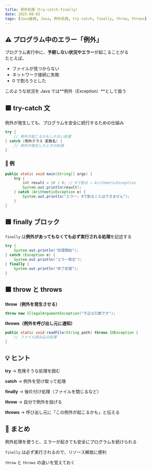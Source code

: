 ```yaml
---
title: 例外処理（try-catch-finally）
date: 2025-08-03
tags: [Java基礎, Java, 例外処理, try-catch, finally, throw, throws]
---
```


## ⚠️ プログラム中のエラー「例外」

プログラム実行中に、**予期しない状況やエラー**が起こることがる  
たとえば、

- ファイルが見つからない
- ネットワーク接続に失敗
- 0 で割ろうとした

このような状況を Java では**例外（Exception）**として扱う

## 🟦 try-catch 文

例外が発生しても、プログラムを安全に続行するための仕組み

```java
try {
    // 例外が起こるかもしれない処理
} catch (例外クラス 変数名) {
    // 例外が発生したときの処理
}
```

### 📘 例

```java
public static void main(String[] args) {
    try {
        int result = 10 / 0; // 0で割る → ArithmeticException
        System.out.println(result);
    } catch (ArithmeticException e) {
        System.out.println("エラー: 0で割ることはできません");
    }
}
```

## 🟨 finally ブロック

`finally` は**例外があってもなくても必ず実行される処理**を記述する

```java
try {
    System.out.println("処理開始");
} catch (Exception e) {
    System.out.println("エラー発生");
} finally {
    System.out.println("終了処理");
}
```

## 🟪 throw と throws

**throw（例外を発生させる）**

```java
throw new IllegalArgumentException("不正な引数です");
```

**throws（例外を呼び出し元に通知）**

```java
public static void readFile(String path) throws IOException {
    // ファイル読み込み処理
}
```

## 💡 ヒント

**try** → 危険そうな処理を囲む

**catch** → 例外を受け取って処理

**finally** → 後片付け処理（ファイルを閉じるなど）

**throw** → 自分で例外を投げる

**throws** → 呼び出し元に「この例外が起こるかも」と伝える

## 📝 まとめ

例外処理を使うと、エラーが起きても安全にプログラムを続けられる

`finally` は必ず実行されるので、リソース解放に便利

`throw` と `throws` の違いを覚えておく
